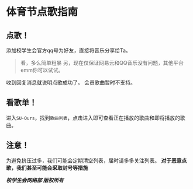 # 体育节点歌指南

## 点歌！
添加校学生会官方qq号为好友，直接将音乐分享给Ta。

> 看，多么简单粗暴
另，现在仅保证网易云和QQ音乐没有问题，其他平台emm你可以试试。

收到回复消息就说明点歌成功了。
会员歌曲暂时不支持。

## 看歌单！
进入`SU-Ours`，找到`歌曲列表`，点击进入即可查看正在播放的歌曲和即将播放的歌曲。

## 注意！
为避免挤压过多，我们可能会定期清空列表，届时请多多关注列表。
**对于恶意点歌，我们甚至可能会采取封号等措施**

***校学生会网络部 版权所有***